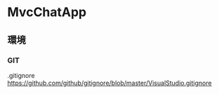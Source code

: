 # MvcChatApp #

## 環境 ##
### GIT ###
.gitignore
https://github.com/github/gitignore/blob/master/VisualStudio.gitignore